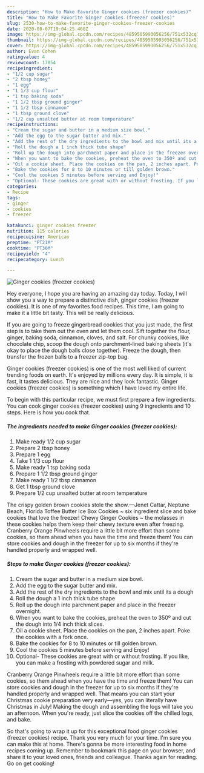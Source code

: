 ```yaml
---
description: "How to Make Favorite Ginger cookies (freezer cookies)"
title: "How to Make Favorite Ginger cookies (freezer cookies)"
slug: 2530-how-to-make-favorite-ginger-cookies-freezer-cookies
date: 2020-08-07T19:04:25.468Z
image: https://img-global.cpcdn.com/recipes/4859505993056256/751x532cq70/ginger-cookies-freezer-cookies-recipe-main-photo.jpg
thumbnail: https://img-global.cpcdn.com/recipes/4859505993056256/751x532cq70/ginger-cookies-freezer-cookies-recipe-main-photo.jpg
cover: https://img-global.cpcdn.com/recipes/4859505993056256/751x532cq70/ginger-cookies-freezer-cookies-recipe-main-photo.jpg
author: Evan Cohen
ratingvalue: 4
reviewcount: 17854
recipeingredient:
- "1/2 cup sugar"
- "2 tbsp honey"
- "1 egg"
- "1 1/3 cup flour"
- "1 tsp baking soda"
- "1 1/2 tbsp ground ginger"
- "1 1/2 tbsp cinnamon"
- "1 tbsp ground clove"
- "1/2 cup unsalted butter at room temperature"
recipeinstructions:
- "Cream the sugar and butter in a medium size bowl."
- "Add the egg to the sugar butter and mix."
- "Add the rest of the dry ingredients to the bowl and mix until its a dough"
- "Roll the dough a 1 inch thick tube shape"
- "Roll up the dough into parchment paper and place in the freezer overnight."
- "When you want to bake the cookies, preheat the oven to 350º and cut the dough into 1/4 inch thick slices."
- "Oil a cookie sheet. Place the cookies on the pan, 2 inches apart. Poke the cookies with a fork once."
- "Bake the cookies for 8 to 10 minutes or till golden brown."
- "Cool the cookies 5 minutes before serving and Enjoy!"
- "Optional- These cookies are great with or without frosting. If you like, you can make a frosting with powdered sugar and milk."
categories:
- Recipe
tags:
- ginger
- cookies
- freezer

katakunci: ginger cookies freezer 
nutrition: 115 calories
recipecuisine: American
preptime: "PT21M"
cooktime: "PT36M"
recipeyield: "4"
recipecategory: Lunch

---
```



![Ginger cookies (freezer cookies)](https://img-global.cpcdn.com/recipes/4859505993056256/751x532cq70/ginger-cookies-freezer-cookies-recipe-main-photo.jpg)

Hey everyone, I hope you are having an amazing day today. Today, I will show you a way to prepare a distinctive dish, ginger cookies (freezer cookies). It is one of my favorites food recipes. This time, I am going to make it a little bit tasty. This will be really delicious.

If you are going to freeze gingerbread cookies that you just made, the first step is to take them out the oven and let them cool. Sift together the flour, ginger, baking soda, cinnamon, cloves, and salt. For chunky cookies, like chocolate chip, scoop the dough onto parchment-lined baking sheets (it&#39;s okay to place the dough balls close together). Freeze the dough, then transfer the frozen balls to a freezer zip-top bag.

Ginger cookies (freezer cookies) is one of the most well liked of current trending foods on earth. It's enjoyed by millions every day. It is simple, it is fast, it tastes delicious. They are nice and they look fantastic. Ginger cookies (freezer cookies) is something which I have loved my entire life.


To begin with this particular recipe, we must first prepare a few ingredients. You can cook ginger cookies (freezer cookies) using 9 ingredients and 10 steps. Here is how you cook that.

<!--inarticleads1-->

##### The ingredients needed to make Ginger cookies (freezer cookies):

1. Make ready 1/2 cup sugar
1. Prepare 2 tbsp honey
1. Prepare 1 egg
1. Take 1 1/3 cup flour
1. Make ready 1 tsp baking soda
1. Prepare 1 1/2 tbsp ground ginger
1. Make ready 1 1/2 tbsp cinnamon
1. Get 1 tbsp ground clove
1. Prepare 1/2 cup unsalted butter at room temperature


The crispy golden brown cookies stole the show.—Jenet Cattar, Neptune Beach, Florida Toffee Butter Ice Box Cookies ~ six ingredient slice and bake cookies that love the freezer! Chewy Ginger Cookies ~ the molasses in these cookies helps them keep their chewy texture even after freezing. Cranberry Orange Pinwheels require a little bit more effort than some cookies, so them ahead when you have the time and freeze them! You can store cookies and dough in the freezer for up to six months if they&#39;re handled properly and wrapped well. 

<!--inarticleads2-->

##### Steps to make Ginger cookies (freezer cookies):

1. Cream the sugar and butter in a medium size bowl.
1. Add the egg to the sugar butter and mix.
1. Add the rest of the dry ingredients to the bowl and mix until its a dough
1. Roll the dough a 1 inch thick tube shape
1. Roll up the dough into parchment paper and place in the freezer overnight.
1. When you want to bake the cookies, preheat the oven to 350º and cut the dough into 1/4 inch thick slices.
1. Oil a cookie sheet. Place the cookies on the pan, 2 inches apart. Poke the cookies with a fork once.
1. Bake the cookies for 8 to 10 minutes or till golden brown.
1. Cool the cookies 5 minutes before serving and Enjoy!
1. Optional- These cookies are great with or without frosting. If you like, you can make a frosting with powdered sugar and milk.


Cranberry Orange Pinwheels require a little bit more effort than some cookies, so them ahead when you have the time and freeze them! You can store cookies and dough in the freezer for up to six months if they&#39;re handled properly and wrapped well. That means you can start your Christmas cookie preparation very early—yes, you can literally have Christmas in July! Making the dough and assembling the logs will take you an afternoon. When you&#39;re ready, just slice the cookies off the chilled logs, and bake. 

So that's going to wrap it up for this exceptional food ginger cookies (freezer cookies) recipe. Thank you very much for your time. I'm sure you can make this at home. There's gonna be more interesting food in home recipes coming up. Remember to bookmark this page on your browser, and share it to your loved ones, friends and colleague. Thanks again for reading. Go on get cooking!
